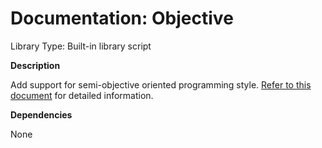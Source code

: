 # Documentation: Objective

Library Type: Built-in library script

**Description**

Add support for semi-objective oriented programming style. [Refer to this document](../Object.md) for detailed information.

**Dependencies**

None

